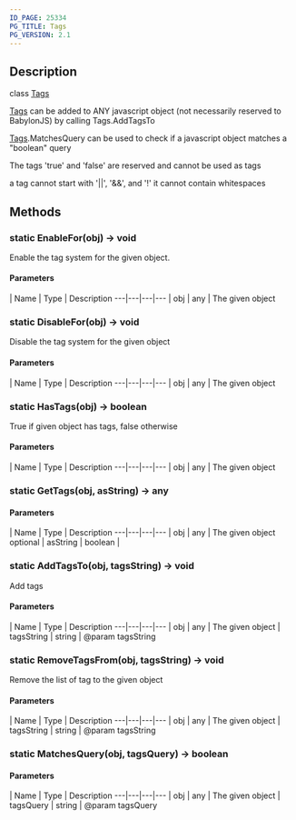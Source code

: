 ```yaml
---
ID_PAGE: 25334
PG_TITLE: Tags
PG_VERSION: 2.1
---
```

## Description

class [Tags](/classes/3.0/Tags)

[Tags](/classes/3.0/Tags) can be added to ANY javascript object (not necessarily reserved to BabylonJS) by calling Tags.AddTagsTo

[Tags](/classes/3.0/Tags).MatchesQuery can be used to check if a javascript object matches a "boolean" query<br/>

The tags 'true' and 'false' are reserved and cannot be used as tags

a tag cannot start with '||', '&&', and '!' it cannot contain whitespaces

## Methods

### static EnableFor(obj) &rarr; void

Enable the tag system for the given object.

#### Parameters
 | Name | Type | Description
---|---|---|---
 | obj | any |      The given object

### static DisableFor(obj) &rarr; void

Disable the tag system for the given object

#### Parameters
 | Name | Type | Description
---|---|---|---
 | obj | any |      The given object

### static HasTags(obj) &rarr; boolean

True if given object has tags, false otherwise

#### Parameters
 | Name | Type | Description
---|---|---|---
 | obj | any |      The given object

### static GetTags(obj, asString) &rarr; any



#### Parameters
 | Name | Type | Description
---|---|---|---
 | obj | any |      The given object
optional | asString | boolean |    
### static AddTagsTo(obj, tagsString) &rarr; void

Add tags

#### Parameters
 | Name | Type | Description
---|---|---|---
 | obj | any |      The given object
 | tagsString | string |      @param tagsString
### static RemoveTagsFrom(obj, tagsString) &rarr; void

Remove the list of tag to the given object

#### Parameters
 | Name | Type | Description
---|---|---|---
 | obj | any |      The given object
 | tagsString | string |      @param tagsString
### static MatchesQuery(obj, tagsQuery) &rarr; boolean



#### Parameters
 | Name | Type | Description
---|---|---|---
 | obj | any |      The given object
 | tagsQuery | string |      @param tagsQuery
